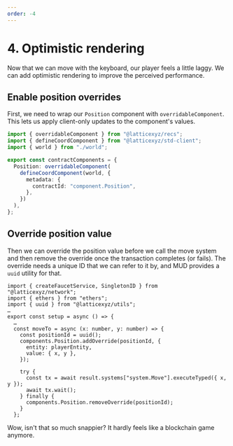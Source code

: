 ```yaml
---
order: -4
---
```


# 4. Optimistic rendering

Now that we can move with the keyboard, our player feels a little laggy. We can add optimistic rendering to improve the perceived performance.

## Enable position overrides

First, we need to wrap our `Position` component with `overridableComponent`. This lets us apply client-only updates to the component's values.

```ts !#1,6,12 packages/client/src/mud/components.ts
import { overridableComponent } from "@latticexyz/recs";
import { defineCoordComponent } from "@latticexyz/std-client";
import { world } from "./world";

export const contractComponents = {
  Position: overridableComponent(
    defineCoordComponent(world, {
      metadata: {
        contractId: "component.Position",
      },
    })
  ),
};
```

## Override position value

Then we can override the position value before we call the move system and then remove the override once the transaction completes (or fails). The override needs a unique ID that we can refer to it by, and MUD provides a `uuid` utility for that.

```tsx !#3,8-14,17-19 packages/client/src/mud/setup.ts
import { createFaucetService, SingletonID } from "@latticexyz/network";
import { ethers } from "ethers";
import { uuid } from "@latticexyz/utils";
…
export const setup = async () => {
  …
  const moveTo = async (x: number, y: number) => {
    const positionId = uuid();
    components.Position.addOverride(positionId, {
      entity: playerEntity,
      value: { x, y },
    });

    try {
      const tx = await result.systems["system.Move"].executeTyped({ x, y });
      await tx.wait();
    } finally {
      components.Position.removeOverride(positionId);
    }
  };
```

Wow, isn't that so much snappier? It hardly feels like a blockchain game anymore.
